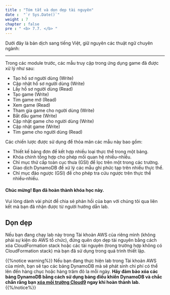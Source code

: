 ```yaml
---
title : "Tóm tắt và dọn dẹp tài nguyên"
date :  "`r Sys.Date()`" 
weight : 7
chapter : false
pre : " <b> 7.7. </b> "
---
```



Dưới đây là bản dịch sang tiếng Việt, giữ nguyên các thuật ngữ chuyên ngành:

---

Trong các module trước, các mẫu truy cập trong ứng dụng game đã được xử lý như sau:

- Tạo hồ sơ người dùng (Write)
- Cập nhật hồ sơ người dùng (Write)
- Lấy hồ sơ người dùng (Read)
- Tạo game (Write)
- Tìm game mở (Read)
- Xem game (Read)
- Tham gia game cho người dùng (Write)
- Bắt đầu game (Write)
- Cập nhật game cho người dùng (Write)
- Cập nhật game (Write)
- Tìm game cho người dùng (Read)

Các chiến lược được sử dụng để thỏa mãn các mẫu này bao gồm:

- Thiết kế bảng đơn để kết hợp nhiều loại thực thể trong một bảng.
- Khóa chính tổng hợp cho phép mối quan hệ nhiều-nhiều.
- Chỉ mục thứ cấp toàn cục thưa (GSI) để lọc trên một trong các trường.
- Giao dịch DynamoDB để xử lý các mẫu ghi phức tạp trên nhiều thực thể.
- Chỉ mục đảo ngược (GSI) để cho phép tra cứu ngược trên thực thể nhiều-nhiều.

#### Chúc mừng! Bạn đã hoàn thành khóa học này.

Vui lòng dành vài phút để chia sẻ phản hồi của bạn với chúng tôi qua liên kết mà bạn đã nhận được từ người hướng dẫn lab.

## Dọn dẹp

Nếu bạn đang chạy lab này trong Tài khoản AWS của riêng mình (không phải sự kiện do AWS tổ chức), đừng quên dọn dẹp tài nguyên bằng cách xóa CloudFormation stack hoặc các tài nguyên (trong trường hợp không có CloudFormation stack) mà bạn đã sử dụng trong quá trình thiết lập.

{{%notice warning%}}
Nếu bạn đang thực hiện lab trong Tài khoản AWS của mình, bạn sẽ tạo các bảng DynamoDB mà sẽ phát sinh chi phí có thể lên đến hàng chục hoặc hàng trăm đô la mỗi ngày. **Hãy đảm bảo xóa các bảng DynamoDB bằng cách sử dụng bảng điều khiển DynamoDB và chắc chắn rằng bạn [xóa môi trường Cloud9](https://docs.aws.amazon.com/cloud9/latest/user-guide/delete-environment.html) ngay khi hoàn thành lab.**
{{%/notice%}}

